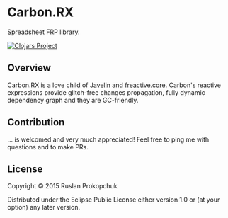 # Carbon.RX

Spreadsheet FRP library.

[![Clojars Project](http://clojars.org/carbon/rx/latest-version.svg)](http://clojars.org/carbon/rx)

## Overview

Carbon.RX is a love child of
[Javelin](https://github.com/hoplon/javelin) and
[freactive.core](https://github.com/aaronc/freactive.core).
Carbon's reactive expressions provide glitch-free changes propagation,
fully dynamic dependency graph and they are GC-friendly.

## Contribution

... is welcomed and very much appreciated! Feel free to ping me with questions and to make PRs.

## License

Copyright © 2015 Ruslan Prokopchuk

Distributed under the Eclipse Public License either version 1.0 or (at your option) any later version.
